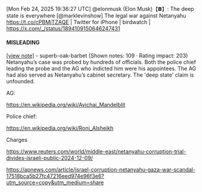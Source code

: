 [Mon Feb 24, 2025 19:36:27 UTC] @elonmusk (Elon Musk)【𝗕】: The deep state is everywhere [@marklevinshow] The legal war against Netanyahu https://t.co/cPBMjTZAQE | Twitter for iPhone | birdwatch | https://x.com/_/status/1894109150646247431

#### MISLEADING

[[view note]](https://x.com/i/birdwatch/n/1894163206030995524) - superb-oak-barbet (Shown notes: 109 · Rating impact: 203)
Netanyahu’s case was probed by hundreds of officials. Both the police chief leading the probe and the AG who indicted him were his appointees. The AG had also served as Netanyahu’s cabinet secretary. The 'deep state' claim is unfounded.

AG:

https://en.wikipedia.org/wiki/Avichai_Mandelblit

Police chief:

https://en.wikipedia.org/wiki/Roni_Alsheikh

Charges

https://www.reuters.com/world/middle-east/netanyahu-corruption-trial-divides-israeli-public-2024-12-09/

https://apnews.com/article/israel-corruption-netanyahu-gaza-war-scandal-17518bca5b27fc47216eed974e96f3e6?utm_source=copy&utm_medium=share
